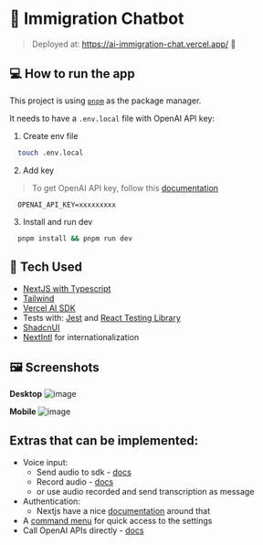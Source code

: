 # 🤖 Immigration Chatbot

> Deployed at: https://ai-immigration-chat.vercel.app/ 🚀

## 💻 How to run the app
This project is using [`pnpm`](https://pnpm.io) as the package manager.


It needs to have a `.env.local` file with OpenAI API key:
1. Create env file
```bash
  touch .env.local
```
2. Add key
> To get OpenAI API key, follow this [documentation](https://help.openai.com/en/articles/4936850-where-do-i-find-my-openai-api-key)
```base
  OPENAI_API_KEY=xxxxxxxxx
```
3. Install and run dev
```bash
  pnpm install && pnpm run dev
```


## 🧳 Tech Used
- [NextJS with Typescript](https://nextjs.org)
- [Tailwind](https://tailwindcss.com)
- [Vercel AI SDK](https://sdk.vercel.ai)
- Tests with: [Jest](https://jestjs.io) and [React Testing Library](https://testing-library.com/docs/react-testing-library/intro/)
- [ShadcnUI](https://ui.shadcn.com)
- [NextIntl](https://next-intl.dev) for internationalization

## 🖼️ Screenshots

**Desktop**
![image](https://github.com/user-attachments/assets/1e9e0b47-1c48-4979-b2f9-6d75dc7b2bdb)

**Mobile**
![image](https://github.com/user-attachments/assets/310e12e1-40f6-47d5-bc61-4c8d11b31474)


## Extras that can be implemented:

- Voice input:
  - Send audio to sdk - [docs](https://sdk.vercel.ai/docs/foundations/prompts#example-mp3-audio-file-from-buffer)
  - Record audio - [docs](https://github.com/samhirtarif/react-audio-recorder#readme)
  - or use audio recorded and send transcription as message
- Authentication:
  - Nextjs have a nice [documentation](https://nextjs.org/docs/pages/building-your-application/authentication) around that
- A [command menu](https://ui.shadcn.com/docs/components/command) for quick access to the settings
- Call OpenAI APIs directly - [docs](https://platform.openai.com/docs/quickstart)

